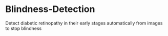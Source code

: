 # Blindness-Detection
Detect diabetic retinopathy in their early stages automatically from images to stop blindness
